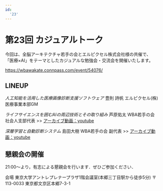 ```yaml
---
id:
  '23'
---
```


# 第23回 カジュアルトーク

今回は、全脳アーキテクチャ若手の会とエルピクセル株式会社様の共催で、 「医療×AI」をテーマとしたカジュアルな勉強会・交流会を開催いたします。

https://wbawakate.connpass.com/event/54076/

## LINEUP

_人工知能を活用した医療画像診断支援ソフトウェア_
豊則 詩帆
エルピクセル(株) 医療事業本部GM

_ライフサイエンスを囲むAIの周辺技術とその取り組み_
芦原佑太
WBA若手の会 社会人支部代表
&gt;&gt; [アーカイブ動画：youtube](https://www.youtube.com/watch?v=UPEt6ZnL0go)

_深層学習と自動診断システム_
島田大樹
WBA若手の会 副代表
&gt;&gt; [アーカイブ動画：youtube](https://www.youtube.com/watch?v=l-cwq49hbUE&t=772s)

## 懇親会の開催
21:00～より，有志による懇親会を行います．ぜひご参加ください．

会場 東京大学アントレプレナープラザ1階会議室(本郷三丁目駅から徒歩5分)
〒 113-0033 東京都文京区本郷7-3-1
